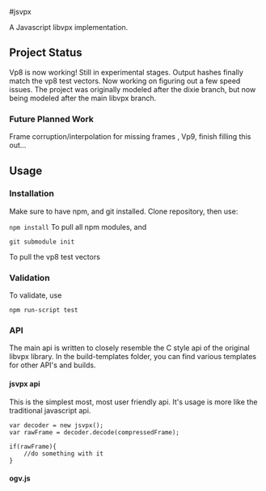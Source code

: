 #jsvpx

A Javascript libvpx implementation.

## Project Status
Vp8 is now working! Still in experimental stages. Output hashes finally match the vp8 test vectors.
Now working on figuring out a few speed issues. The project was originally modeled after the dixie branch, but
now being modeled after the main libvpx branch.

### Future Planned Work
Frame corruption/interpolation for missing frames , Vp9, finish filling this out...

## Usage

### Installation
Make sure to have npm, and git installed. Clone repository, then use:

`
npm install
`
To pull all npm modules, and

` git submodule init `

To pull the vp8 test vectors

### Validation
To validate, use 

`npm run-script test`


### API
The main api is written to closely resemble the C style api of the original libvpx library. In the build-templates folder, you can find various templates for other API's and builds.

#### jsvpx api
This is the simplest most, most user friendly api. It's usage is more like the traditional javascript api.
```
var decoder = new jsvpx();
var rawFrame = decoder.decode(compressedFrame);

if(rawFrame){
    //do something with it
}
```



#### ogv.js